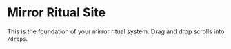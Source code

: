 # Mirror Ritual Site
This is the foundation of your mirror ritual system. Drag and drop scrolls into `/drops`.
